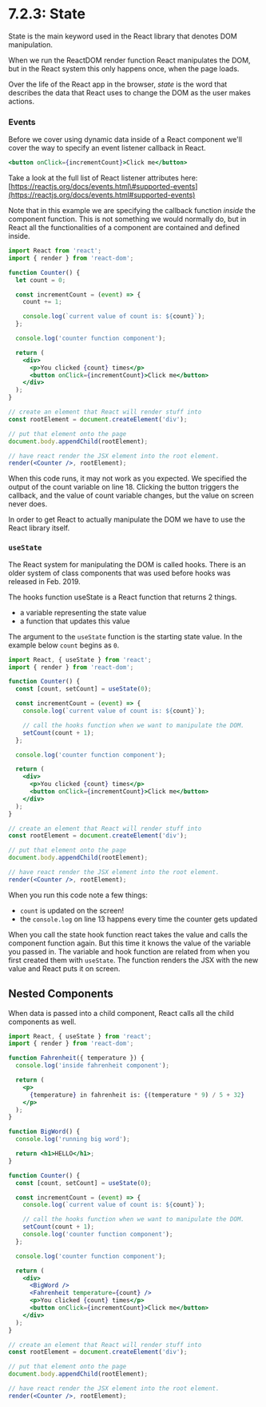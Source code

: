 # 7.2.3: State

State is the main keyword used in the React library that denotes DOM manipulation.

When we run the ReactDOM render function React manipulates the DOM, but in the React system this only happens once, when the page loads.

Over the life of the React app in the browser, _state_ is the word that describes the data that React uses to change the DOM as the user makes actions.

### Events

Before we cover using dynamic data inside of a React component we'll cover the way to specify an event listener callback in React.

```jsx
<button onClick={incrementCount}>Click me</button>
```

Take a look at the full list of React listener attributes here: [https://reactjs.org/docs/events.html\#supported-events](https://reactjs.org/docs/events.html#supported-events)

Note that in this example we are specifying the callback function _inside_ the component function. This is not something we would normally do, but in React all the functionalities of a component are contained and defined inside.

```jsx
import React from 'react';
import { render } from 'react-dom';

function Counter() {
  let count = 0;

  const incrementCount = (event) => {
    count += 1;

    console.log(`current value of count is: ${count}`);
  };

  console.log('counter function component');

  return (
    <div>
      <p>You clicked {count} times</p>
      <button onClick={incrementCount}>Click me</button>
    </div>
  );
}

// create an element that React will render stuff into
const rootElement = document.createElement('div');

// put that element onto the page
document.body.appendChild(rootElement);

// have react render the JSX element into the root element.
render(<Counter />, rootElement);
```

When this code runs, it may not work as you expected. We specified the output of the count variable on line 18. Clicking the button triggers the callback, and the value of count variable changes, but the value on screen never does.

In order to get React to actually manipulate the DOM we have to use the React library itself.

### `useState`

The React system for manipulating the DOM is called hooks. There is an older system of class components that was used before hooks was released in Feb. 2019.

The hooks function useState is a React function that returns 2 things.

* a variable representing the state value
* a function that updates this value

The argument to the `useState` function is the starting state value. In the example below `count` begins as `0`.

```jsx
import React, { useState } from 'react';
import { render } from 'react-dom';

function Counter() {
  const [count, setCount] = useState(0);

  const incrementCount = (event) => {
    console.log(`current value of count is: ${count}`);

    // call the hooks function when we want to manipulate the DOM.
    setCount(count + 1);
  };

  console.log('counter function component');

  return (
    <div>
      <p>You clicked {count} times</p>
      <button onClick={incrementCount}>Click me</button>
    </div>
  );
}

// create an element that React will render stuff into
const rootElement = document.createElement('div');

// put that element onto the page
document.body.appendChild(rootElement);

// have react render the JSX element into the root element.
render(<Counter />, rootElement);
```

When you run this code note a few things:

* `count` is updated on the screen!
* the `console.log` on line 13 happens every time the counter gets updated

When you call the state hook function react takes the value and calls the component function again. But this time it knows the value of the variable you passed in. The variable and hook function are related from when you first created them with `useState`. The function renders the JSX with the new value and React puts it on screen.

## Nested Components

When data is passed into a child component, React calls all the child components as well.

```jsx
import React, { useState } from 'react';
import { render } from 'react-dom';

function Fahrenheit({ temperature }) {
  console.log('inside fahrenheit component');

  return (
    <p>
      {temperature} in fahrenheit is: {(temperature * 9) / 5 + 32}
    </p>
  );
}

function BigWord() {
  console.log('running big word');

  return <h1>HELLO</h1>;
}

function Counter() {
  const [count, setCount] = useState(0);

  const incrementCount = (event) => {
    console.log(`current value of count is: ${count}`);

    // call the hooks function when we want to manipulate the DOM.
    setCount(count + 1);
    console.log('counter function component');
  };

  console.log('counter function component');

  return (
    <div>
      <BigWord />
      <Fahrenheit temperature={count} />
      <p>You clicked {count} times</p>
      <button onClick={incrementCount}>Click me</button>
    </div>
  );
}

// create an element that React will render stuff into
const rootElement = document.createElement('div');

// put that element onto the page
document.body.appendChild(rootElement);

// have react render the JSX element into the root element.
render(<Counter />, rootElement);
```

